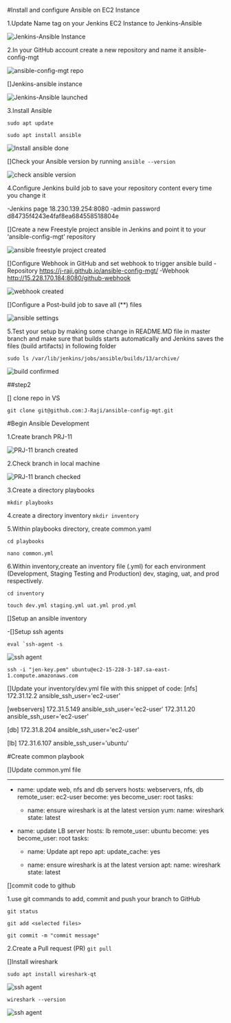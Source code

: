 #Install and configure Ansible on EC2 Instance

1.Update Name tag on your Jenkins EC2 Instance to Jenkins-Ansible

![Jenkins-Ansible Instance](./Images/jenkins-ansible.png)

2.In your GitHub account create a new repository and name it ansible-config-mgt

![ansible-config-mgt repo](./Images/repo.png)

[]Jenkins-ansible instance

![Jenkins-Ansible launched](./Images/instance.png)

3.Install Ansible

`sudo apt update`

`sudo apt install ansible`

![Install ansible done](./Images/ansible.png)


[]Check your Ansible version by running 
`ansible --version`

![check ansible version](./Images/version.png)

4.Configure Jenkins build job to save your repository content every time you change it

-Jenkins page 18.230.139.254:8080
-admin password d84735f4243e4faf8ea684558518804e

[]Create a new Freestyle project ansible in Jenkins and point it to your ‘ansible-config-mgt’ repository

![ansible freestyle project created](./Images/ansible-freestyle-project.png)

[]Configure Webhook in GitHub and set webhook to trigger ansible build
-Repository https://j-raji.github.io/ansible-config-mgt/
-Webhook http://15.228.170.184:8080/github-webhook

![webhook created](./Images/ansible-webhook.png)

[]Configure a Post-build job to save all (**) files

![ansible settings](./Images/ansible-setting.png)

5.Test your setup by making some change in README.MD file in master branch and make sure that builds starts automatically and Jenkins saves the files (build artifacts) in following folder 

`sudo ls /var/lib/jenkins/jobs/ansible/builds/13/archive/`

![build confirmed](./Images/archive.png)

##step2

[] clone repo in VS

`git clone git@github.com:J-Raji/ansible-config-mgt.git`

#Begin Ansible Development

1.Create branch PRJ-11

![PRJ-11 branch created](./Images/PRJ-11.png)

2.Check branch in local machine

![PRJ-11 branch checked](./Images/check.png)

3.Create a directory playbooks

`mkdir playbooks`

4.create a directory inventory
`mkdir inventory`

5.Within playbooks directory, create  common.yaml

`cd playbooks`

`nano common.yml`

6.Within inventory,create an inventory file (.yml) for each environment (Development, Staging Testing and Production) dev, staging, uat, and prod respectively.

`cd inventory`

`touch dev.yml staging.yml uat.yml prod.yml`

[]Setup an ansible inventory 

-[]Setup ssh agents

``eval `ssh-agent -s``

![ssh agent](./Images/ssh-agent.png)

`ssh -i "jen-key.pem" ubuntu@ec2-15-228-3-187.sa-east-1.compute.amazonaws.com`

[]Update your inventory/dev.yml file with this snippet of code:
[nfs]
172.31.12.2 ansible_ssh_user='ec2-user'

[webservers]
172.31.5.149 ansible_ssh_user='ec2-user'
172.31.1.20 ansible_ssh_user='ec2-user'

[db]
172.31.8.204 ansible_ssh_user='ec2-user' 

[lb]
172.31.6.107 ansible_ssh_user='ubuntu'

#Create common playbook

[]Update common.yml file

---
- name: update web, nfs and db servers
  hosts: webservers, nfs, db
  remote_user: ec2-user
  become: yes
  become_user: root
  tasks:
    - name: ensure wireshark is at the latest version
      yum:
        name: wireshark
        state: latest

- name: update LB server
  hosts: lb
  remote_user: ubuntu
  become: yes
  become_user: root
  tasks:
    - name: Update apt repo
      apt: 
        update_cache: yes

    - name: ensure wireshark is at the latest version
      apt:
        name: wireshark
        state: latest

[]commit code to github

1.use git commands to add, commit and push your branch to GitHub

`git status`

`git add <selected files>`

`git commit -m "commit message"`

2.Create a Pull request (PR)
`git pull`

[]Install wireshark

`sudo apt install wireshark-qt`

![ssh agent](./Images/ssh-agent.png)

`wireshark --version`

![ssh agent](./Images/ssh-agent.png)

